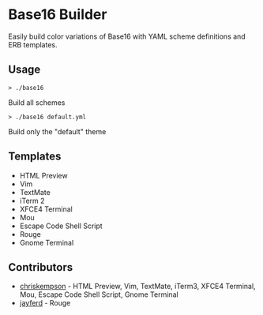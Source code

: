 # Base16 Builder
Easily build color variations of Base16 with YAML scheme definitions and ERB templates. 

## Usage
    > ./base16
Build all schemes

    > ./base16 default.yml
Build only the "default" theme

## Templates
* HTML Preview
* Vim
* TextMate
* iTerm 2
* XFCE4 Terminal 
* Mou
* Escape Code Shell Script
* Rouge
* Gnome Terminal

## Contributors
* [chriskempson](https://github.com/chriskempson) - HTML Preview, Vim, TextMate, iTerm3, XFCE4 Terminal, Mou, Escape Code Shell Script, Gnome Terminal
* [jayferd](https://github.com/jayferd) - Rouge
